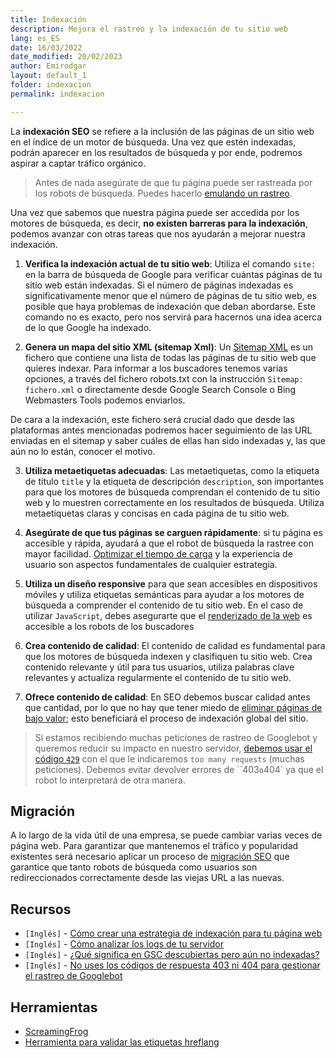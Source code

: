 ```yaml
---
title: Indexación
description: Mejora el rastreo y la indexación de tu sitio web
lang: es_ES
date: 16/03/2022
date_modified: 20/02/2023
author: Emirodgar
layout: default_1
folder: indexacion
permalink: indexacion

---
```





La **indexación SEO** se refiere a la inclusión de las páginas de un sitio web en el índice de un motor de búsqueda. Una vez que estén indexadas, podrán aparecer en los resultados de búsqueda y por ende, podremos aspirar a captar tráfico orgánico. 

> Antes de nada asegúrate de que tu página puede ser rastreada por los robots de búsqueda. Puedes hacerlo [emulando un rastreo](https://chuletaseo.com/emular-rastreo).

Una vez que sabemos que nuestra página puede ser accedida por los motores de búsqueda, es decir, **no existen barreras para la indexación**, podemos avanzar con otras tareas que nos ayudarán a mejorar nuestra indexación.


1. **Verifica la indexación actual de tu sitio web**: Utiliza el comando `site:` en la barra de búsqueda de Google para verificar cuántas páginas de tu sitio web están indexadas. Si el número de páginas indexadas es significativamente menor que el número de páginas de tu sitio web, es posible que haya problemas de indexación que deban abordarse. Este comando no es exacto, pero nos servirá para hacernos una idea acerca de lo que Google ha indexado.

2. **Genera un mapa del sitio XML (sitemap Xml)**: Un [Sitemap XML](https://chuletaseo.com/sitemap-xml) es un fichero que contiene una lista de todas las páginas de tu sitio web que quieres indexar. Para informar a los buscadores tenemos varias opciones, a través del fichero robots.txt con la instrucción `Sitemap: fichero.xml` o directamente desde Google Search Console o Bing Webmasters Tools podemos enviarlos.

De cara a la indexación, este fichero será crucial dado que desde las plataformas antes mencionadas podremos hacer seguimiento de las URL enviadas en el sitemap y saber cuáles de ellas han sido indexadas y, las que aún no lo están, conocer el motivo.

3. **Utiliza metaetiquetas adecuadas**: Las metaetiquetas, como la etiqueta de título `title` y la etiqueta de descripción `description`, son importantes para que los motores de búsqueda comprendan el contenido de tu sitio web y lo muestren correctamente en los resultados de búsqueda. Utiliza metaetiquetas claras y concisas en cada página de tu sitio web.

4. **Asegúrate de que tus páginas se carguen rápidamente**: si tu página es accesible y rápida, ayudará a que el robot de búsqueda la rastree con mayor facilidad. [Optimizar el tiempo de carga](https://chuletaseo.com/optimizar-tiempo-carga) y la experiencia de usuario son aspectos fundamentales de cualquier estrategia.

5. **Utiliza un diseño responsive** para que sean accesibles en dispositivos móviles y utiliza etiquetas semánticas para ayudar a los motores de búsqueda a comprender el contenido de tu sitio web. En el caso de utilizar `JavaScript`, debes asegurarte que el [renderizado de la web](https://chuletaseo.com/renderizado-javascript) es accesible a los robots de los buscadores 

6. **Crea contenido de calidad**: El contenido de calidad es fundamental para que los motores de búsqueda indexen y clasifiquen tu sitio web. Crea contenido relevante y útil para tus usuarios, utiliza palabras clave relevantes y actualiza regularmente el contenido de tu sitio web.

7. **Ofrece contenido de calidad**: En SEO debemos buscar calidad antes que cantidad, por lo que no hay que tener miedo de [eliminar páginas de bajo valor](https://chuletaseo.com/eliminar-pagina-indexada-google); esto beneficiará el proceso de indexación global del sitio.


> Si estamos recibiendo muchas peticiones de rastreo de Googlebot y queremos reducir su impacto en nuestro servidor, [debemos usar el código `429`](https://developers.google.com/search/blog/2023/02/dont-404-my-yum) con el que le indicaremos `too many requests` (muchas peticiones). Debemos evitar devolver errores de ``403` o `404` ya que el robot lo interpretará de otra manera.

## Migración

A lo largo de la vida útil de una empresa, se puede cambiar varias veces de página web. Para garantizar que mantenemos el tráfico y popularidad existentes será necesario aplicar un proceso de [migración SEO](https://chuletaseo.com/migracion-seo) que garantice que tanto robots de búsqueda como usuarios son redireccionados correctamente desde las viejas URL a las nuevas.




<section id="cs_recursos"></section>

## Recursos

- `[Inglés]` - [Cómo crear una estrategia de indexación para tu página web](https://www.onely.com/blog/how-to-create-an-indexing-strategy-for-your-website)
- `[Inglés]` - [Cómo analizar los logs de tu servidor](https://ahrefs.com/blog/log-file-analysis)
- `[Inglés]` - [¿Qué significa en GSC descubiertas pero aún no indexadas?](https://searchengineland.com/understanding-resolving-discovered-currently-not-indexed-392659)
- `[Inglés]` - [No uses los códigos de respuesta 403 ni 404 para gestionar el rastreo de Googlebot](https://developers.google.com/search/blog/2023/02/dont-404-my-yum)

<section id="cs_herramientas"></section>

## Herramientas

- [ScreamingFrog](https://www.screamingfrog.co.uk/seo-spider/)
- [Herramienta para validar las etiquetas hreflang](http://hreflang.seovis.de/)

<section id="cs_pr"></section>



